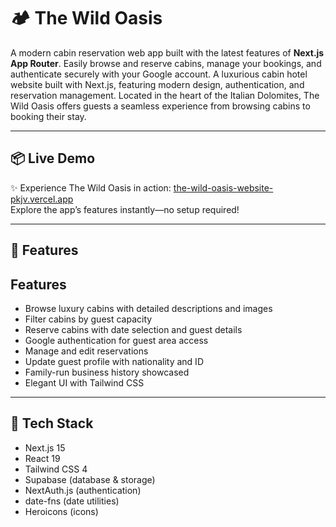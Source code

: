 # 🏕️ The Wild Oasis

A modern cabin reservation web app built with the latest features of **Next.js App Router**. Easily browse and reserve cabins, manage your bookings, and authenticate securely with your Google account.
A luxurious cabin hotel website built with Next.js, featuring modern design, authentication, and reservation management. Located in the heart of the Italian Dolomites, The Wild Oasis offers guests a seamless experience from browsing cabins to booking their stay.

---

## 📦 Live Demo

✨ Experience The Wild Oasis in action: [the-wild-oasis-website-pkjv.vercel.app](https://the-wild-oasis-website-pkjv.vercel.app/)  
Explore the app’s features instantly—no setup required!

---

## 🌟 Features

## Features

- Browse luxury cabins with detailed descriptions and images
- Filter cabins by guest capacity
- Reserve cabins with date selection and guest details
- Google authentication for guest area access
- Manage and edit reservations
- Update guest profile with nationality and ID
- Family-run business history showcased
- Elegant UI with Tailwind CSS

---

## 🚀 Tech Stack

- Next.js 15
- React 19
- Tailwind CSS 4
- Supabase (database & storage)
- NextAuth.js (authentication)
- date-fns (date utilities)
- Heroicons (icons)

